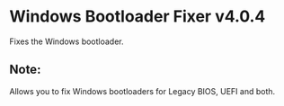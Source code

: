 # Windows Bootloader Fixer v4.0.4
Fixes the Windows bootloader.
## Note:
Allows you to fix Windows bootloaders for Legacy BIOS, UEFI and both.
